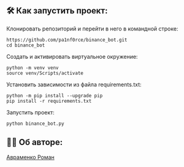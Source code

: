 ## :hammer_and_wrench: Как запустить проект:
Клонировать репозиторий и перейти в него в командной строке:
```
https://github.com/pa1nf0rce/binance_bot.git
cd binance_bot
```
Cоздать и активировать виртуальное окружение:
```
python -m venv venv
source venv/Scripts/activate
```
Установить зависимости из файла requirements.txt:
```
python -m pip install --upgrade pip
pip install -r requirements.txt
```
Запустить проект:
```
python binance_bot.py
```

## :office_worker: Об авторe: 
[Авраменко Роман](https://github.com/pa1nf0rce)
